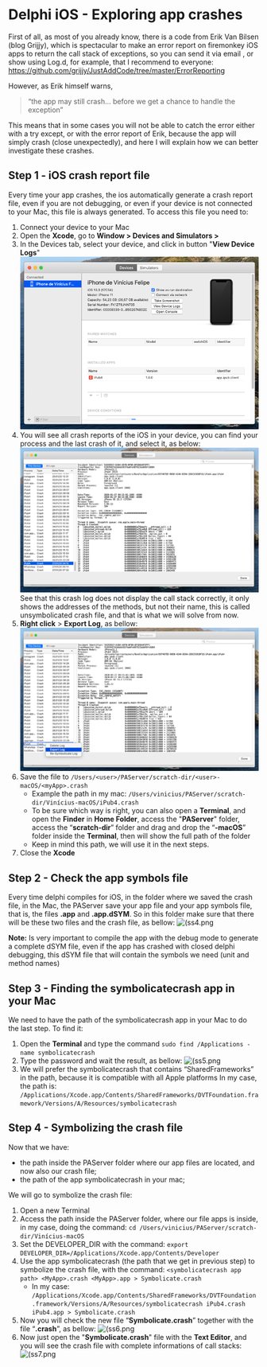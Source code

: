# Delphi iOS - Exploring app crashes
First of all, as most of you already know, there is a code from Erik Van Bilsen (blog Grijjy), which is spectacular to make an error report on firemonkey iOS apps to return the call stack of exceptions, so you can send it via email , or show using Log.d, for example, that I recommend to everyone: https://github.com/grijjy/JustAddCode/tree/master/ErrorReporting

However, as Erik himself warns, 
> “the app may still crash… before we get a chance to handle the exception”

This means that in some cases you will not be able to catch the error either with a try except, or with the error report of Erik, because the app will simply crash (close unexpectedly), and here I will explain how we can better investigate these crashes.

## Step 1 - iOS crash report file
Every time your app crashes, the ios automatically generate a crash report file, even if you are not debugging, or even if your device is not connected to your Mac, this file is always generated. To access this file you need to:
1)	Connect your device to your Mac
2)	Open the **Xcode**, go to **Window > Devices and Simulators >**
3)	In the Devices tab, select your device, and click in button "**View Device Logs**"
![(ss1.png](ss1.png)
4)	You will see all crash reports of the iOS in your device, you can find your process and the last crash of it, and select it, as below:
![(ss2.png](ss2.png)
See that this crash log does not display the call stack correctly, it only shows the addresses of the methods, but not their name, this is called unsymbolicated crash file, and that is what we will solve from now.
5)	**Right click** > **Export Log**, as bellow:
![(ss3.png](ss3.png)
6)	Save the file to 
```/Users/<user>/PAServer/scratch-dir/<user>-macOS/<myApp>.crash```
    -	Example the path in my mac: 
    ```/Users/vinicius/PAServer/scratch-dir/Vinícius-macOS/iPub4.crash```
    -	To be sure which way is right, you can also open a **Terminal**, and open the **Finder** in **Home Folder**, access the "**PAServer**" folder, access the “**scratch-dir**” folder and drag and drop the “**<user>-macOS**” folder inside the **Terminal**, then will show the full path of the folder
    -	Keep in mind this path, we will use it in the next steps.
7)	Close the **Xcode**

## Step 2 - Check the app symbols file
Every time delphi compiles for iOS, in the folder where we saved the crash file, in the Mac, the PAServer save your app file and your app symbols file, that is, the files **<MyApp>.app** and **<MyApp>.app.dSYM**. So in this folder make sure that there will be these two files and the crash file, as bellow:
![(ss4.png](ss4.png)

**Note:** Is very important to compile the app with the debug mode to generate a complete dSYM file, even if the app has crashed with closed delphi debugging, this dSYM file that will contain the symbols we need (unit and method names)

## Step 3 - Finding the symbolicatecrash app in your Mac
We need to have the path of the symbolicatecrash app in your Mac to do the last step. To find it:
1) Open the **Terminal** and type the command
```sudo find /Applications -name symbolicatecrash```
2) Type the password and wait the result, as bellow:
![(ss5.png](ss5.png)
3) We will prefer the symbolicatecrash that contains “SharedFrameworks” in the path, because it is compatible with all Apple platforms
In my case, the path is:
```/Applications/Xcode.app/Contents/SharedFrameworks/DVTFoundation.framework/Versions/A/Resources/symbolicatecrash```

## Step 4 - Symbolizing the crash file
Now that we have: 
- the path inside the PAServer folder where our app files are located, and now also our crash file;
- the path of the app symbolicatecrash in your mac;

We will go to symbolize the crash file:
1)	Open a new Terminal
2)	Access the path inside the PAServer folder, where our file apps is inside, in my case, doing the command:
```cd /Users/vinicius/PAServer/scratch-dir/Vinícius-macOS```
3)	Set the DEVELOPER_DIR with the command:
```export DEVELOPER_DIR=/Applications/Xcode.app/Contents/Developer```
4)	Use the app symbolicatecrash (the path that we get in previous step) to symbolize the crash file, with the command:
```<symbolicatecrash app path> <MyApp>.crash <MyApp>.app > Symbolicate.crash```
    - In my case:
    ```/Applications/Xcode.app/Contents/SharedFrameworks/DVTFoundation.framework/Versions/A/Resources/symbolicatecrash iPub4.crash iPub4.app > Symbolicate.crash```
5) Now you will check the new file “**Symbolicate.crash**” together with the file “**<MyApp>.crash**”, as bellow:
![(ss6.png](ss6.png)
6)	Now just open the "**Symbolicate.crash**" file with the **Text Editor**, and you will see the crash file with complete informations of call stacks:
![(ss7.png](ss7.png)

